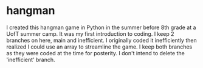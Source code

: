# hangman
I created this hangman game in Python in the summer before 8th grade at a UofT summer camp. It was my first introduction to coding. I keep 2 branches on here, main and inefficient. I originally coded it inefficiently then realized I could use an array to streamline the game. I keep both branches as they were coded at the time for posterity. I don't intend to delete the 'inefficient' branch.
